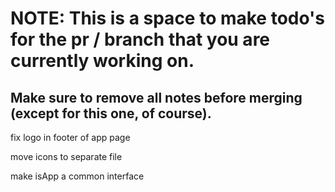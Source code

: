 # NOTE: This is a space to make todo's for the pr / branch that you are currently working on. 
Make sure to remove all notes before merging (except for this one, of course).
----------------------------------------------------------------------------------------------------
fix logo in footer of app page

move icons to separate file

make isApp a common interface
